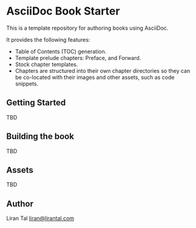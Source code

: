 # AsciiDoc Book Starter

This is a template repository for authoring books using AsciiDoc.

It provides the following features:
- Table of Contents (TOC) generation.
- Template prelude chapters: Preface, and Forward.
- Stock chapter templates.
- Chapters are structured into their own chapter directories so they can be co-located with their images and other assets, such as code snippets.

## Getting Started

TBD

## Building the book

TBD

## Assets

TBD

## Author

Liran Tal <liran@lirantal.com>